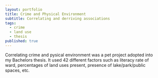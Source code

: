 ```yaml
---
layout: portfolio
title: Crime and Physical Environment 
subtitle: Correlating and derriving associations
tags:
  - crime
  - land use
  - thesis 
published: true
---
```


Correlating crime and pysical environment was a pet project adopted into my Bachelors thesis. It used 42 different factors such as literacy rate of ward, 
percentages of land uses present, presence of lake/park/public spaces, etc. 

